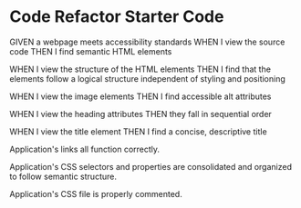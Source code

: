 # Code Refactor Starter Code
GIVEN a webpage meets accessibility standards
WHEN I view the source code
THEN I find semantic HTML elements
<!-- Changed divs to header, aside, and section to be proper sematic elements -->

WHEN I view the structure of the HTML elements
THEN I find that the elements follow a logical structure independent of styling and positioning
<!-- Added id for search-engine-optimization -->

WHEN I view the image elements
THEN I find accessible alt attributes
<!-- Added alt attribute to six images -->
<!-- Added title attribute to background image to serve as alternative to alt-->

WHEN I view the heading attributes
THEN they fall in sequential order
<!--Changed footer h2 to h4 to fall in sequential order-->

WHEN I view the title element
THEN I find a concise, descriptive title
<!-- Changed title element to "Horiseon" -->

Application's links all function correctly.
<!--Fixed link for Search engine optimization -->

Application's CSS selectors and properties are consolidated and organized to follow semantic structure.
<!--Consolidated and organized CSS duplicates-->

Application's CSS file is properly commented.
<!--Commented on changes and page flow-->
